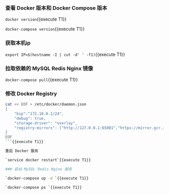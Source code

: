 ### 查看 Docker 版本和 Docker Compose 版本

`docker version`{{execute T1}}

`docker-compose version`{{execute T1}}

### 获取本机ip

`export IP=$(hostname -I | cut -d' ' -f1)`{{execute T1}}

### 拉取依赖的 MySQL Redis Nginx 镜像

`docker-compose pull`{{execute T1}}

### 修改 Docker Registry

```sh
cat << EOF > /etc/docker/daemon.json
{
    "bip":"172.18.0.1/24",
    "debug": true,
    "storage-driver": "overlay",
    "registry-mirrors": ["http://127.0.0.1:65001","https://mirror.gcr.io","https://docker-mirror.killer.sh"]
}
EOF
```{{execute T1}}

重启 Docker 服务

`service docker restart`{{execute T1}}

### 启动 MySQL Redis Nginx 服务

`docker-compose up -d `{{execute T1}}

`docker-compose ps `{{execute T1}}
